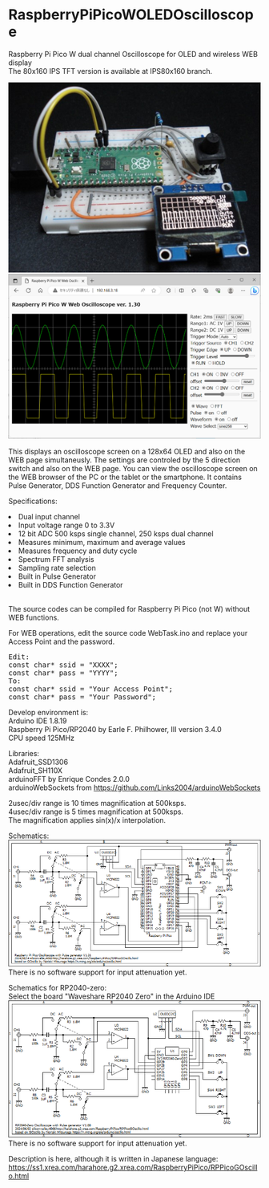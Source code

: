 # RaspberryPiPicoWOLEDOscilloscope
Raspberry Pi Pico W dual channel Oscilloscope for OLED and wireless WEB display<br>
The 80x160 IPS TFT version is available at IPS80x160 branch.

<img src="DSC00020.jpg">
<img src="RPPicoWEBOLED.png">

This displays an oscilloscope screen on a 128x64 OLED and also on the WEB page simultaneusly.
The settings are controled by the 5 direction switch and also on the WEB page.
You can view the oscilloscope screen on the WEB browser of the PC or the tablet or the smartphone.
It contains Pulse Generator, DDS Function Generator and Frequency Counter.

Specifications:
<li>Dual input channel</li>
<li>Input voltage range 0 to 3.3V</li>
<li>12 bit ADC 500 ksps single channel, 250 ksps dual channel</li>
<li>Measures minimum, maximum and average values</li>
<li>Measures frequency and duty cycle</li>
<li>Spectrum FFT analysis</li>
<li>Sampling rate selection</li>
<li>Built in Pulse Generator</li>
<li>Built in DDS Function Generator</li>
<br>

The source codes can be compiled for Raspberry Pi Pico (not W) without WEB functions.

For WEB operations, edit the source code WebTask.ino and replace your Access Point and the password.
<pre>
Edit:
const char* ssid = "XXXX";
const char* pass = "YYYY";
To:
const char* ssid = "Your Access Point";
const char* pass = "Your Password";
</pre>

Develop environment is:<br>
Arduino IDE 1.8.19<br>
Raspberry Pi Pico/RP2040 by Earle F. Philhower, III version 3.4.0<br>
CPU speed 125MHz<br>

Libraries:<br>
Adafruit_SSD1306<br>
Adafruit_SH110X<br>
arduinoFFT by Enrique Condes 2.0.0<br>
arduinoWebSockets from https://github.com/Links2004/arduinoWebSockets

2usec/div range is 10 times magnification at 500ksps.<br>
4usec/div range is 5 times magnification at 500ksps.<br>
The magnification applies sin(x)/x interpolation.

Schematics:<br>
<img src="RPPicoGOscillo.png"><br>
There is no software support for input attenuation yet.

Schematics for RP2040-zero:<br>
Select the board "Waveshare RP2040 Zero" in the Arduino IDE<br>
<img src="RP2040ZeroGOscillo.png"><br>
There is no software support for input attenuation yet.

Description is here, although it is written in Japanese language:
https://ss1.xrea.com/harahore.g2.xrea.com/RaspberryPiPico/RPPicoGOscillo.html
